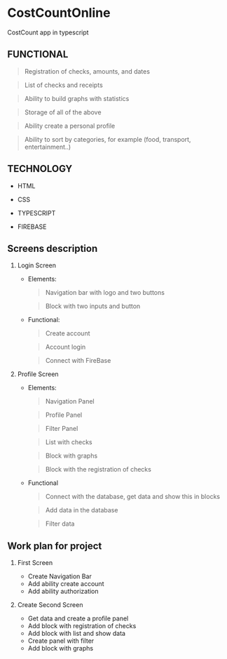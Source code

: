 # CostCountOnline
CostCount app in typescript

## FUNCTIONAL

 >Registration of checks, amounts, and dates
 
 >List of checks and receipts
 
 >Ability to build graphs with statistics
 
 >Storage of all of the above
 
 >Ability create a personal profile
 
 >Ability to sort by categories, for example (food, transport, entertainment..)

## TECHNOLOGY

+ HTML

+ CSS

+ TYPESCRIPT

+ FIREBASE

## Screens description

1. Login Screen
    - Elements:
        > Navigation bar with logo and two buttons
        
        > Block with two inputs and button
    

    - Functional:
        > Create account
        
        > Account login
        
        > Connect with FireBase
        
 2. Profile Screen
    - Elements:
        > Navigation Panel
        
        > Profile Panel
        
        > Filter Panel
        
        > List with checks
        
        > Block with graphs
        
        > Block with the registration of checks
 
        
     - Functional
        > Connect with the database, get data and show this in blocks
        
        > Add data in the database
        
        > Filter data
        
        
 ## Work plan for project
 1. First Screen
    - Create Navigation Bar 
    - Add ability create account
    - Add ability authorization
    
 2. Create Second Screen
    - Get data and create a profile panel
    - Add block with registration of checks
    - Add block with list and show data
    - Create panel with filter
    - Add block with graphs


